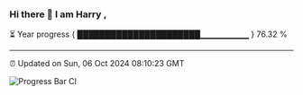 ### Hi there 👋 I am Harry , 

⏳ Year progress { ██████████████████████▁▁▁▁▁▁▁▁ } 76.32 %

---

⏰ Updated on Sun, 06 Oct 2024 08:10:23 GMT

![Progress Bar CI](https://github.com/duykhang68/duykhang68/workflows/Progress%20Bar%20CI/badge.svg)
